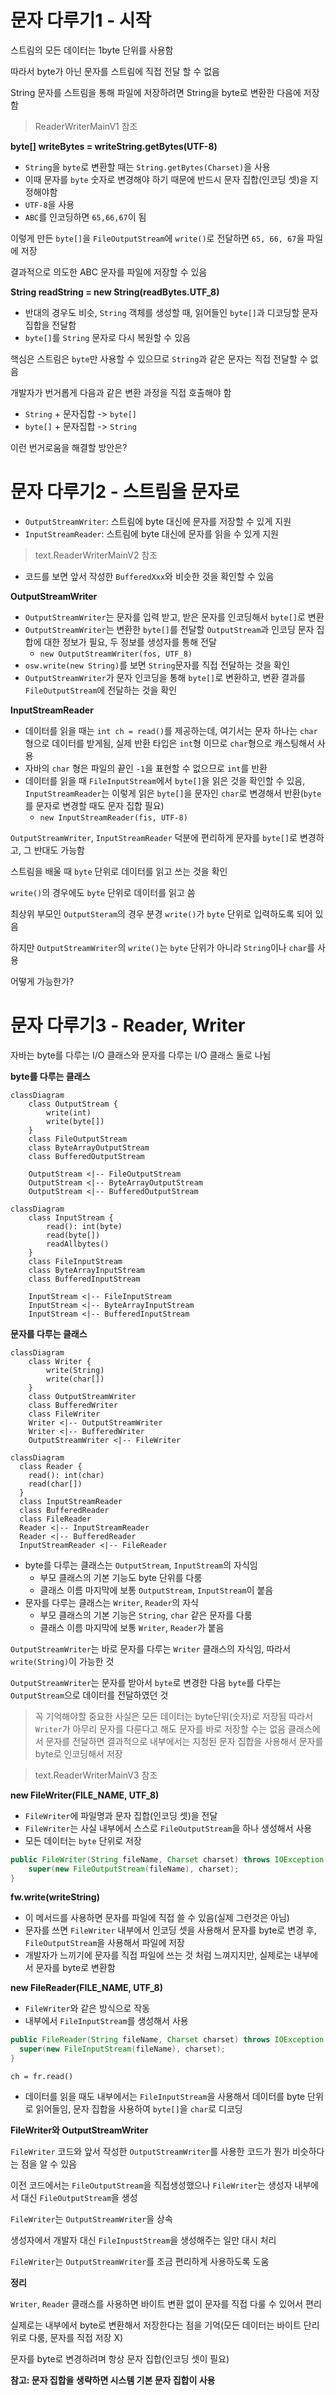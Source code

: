 # 문자 다루기1 - 시작

스트림의 모든 데이터는 1byte 단위를 사용함

따라서 byte가 아닌 문자를 스트림에 직접 전달 할 수 없음

String 문자를 스트림을 통해 파일에 저장하려면 String을 byte로 변환한 다음에 저장함

> ReaderWriterMainV1 참조

**byte[] writeBytes = writeString.getBytes(UTF-8)**

- `String`을 `byte`로 변환할 때는 `String.getBytes(Charset)`을 사용
- 이때 문자를 `byte` 숫자로 변경해야 하기 때문에 반드시 문자 집합(인코딩 셋)을 지정해야함
- `UTF-8`을 사용
- `ABC`를 인코딩하면 `65,66,67`이 됨

이렇게 만든 `byte[]`을 `FileOutputStream`에 `write()`로 전달하면 `65, 66, 67`을 파일에 저장

결과적으로 의도한 ABC 문자를 파일에 저장할 수 있음

**String readString = new String(readBytes.UTF_8)**

- 반대의 경우도 비슷, `String` 객체를 생성할 때, 읽어들인 `byte[]`과 디코딩할 문자 집합을 전달함
- `byte[]`를 `String` 문자로 다시 복원할 수 있음

핵심은 스트림은 `byte`만 사용할 수 있으므로 `String`과 같은 문자는 직접 전달할 수 없음

개발자가 번거롭게 다음과 같은 변환 과정을 직접 호출해야 함

- `String` + 문자집합 -> `byte[]`
- `byte[]` + 문자집합 -> `String`

이런 번거로움을 해결할 방안은?

# 문자 다루기2 - 스트림을 문자로

- `OutputStreamWriter`: 스트림에 byte 대신에 문자를 저장할 수 있게 지원
- `InputStreamReader`: 스트림에 byte 대신에 문자를 읽을 수 있게 지원

> text.ReaderWriterMainV2 참조

- 코드를 보면 앞서 작성한 `BufferedXxx`와 비슷한 것을 확인할 수 있음

**OutputStreamWriter**

- `OutputStreamWriter`는 문자를 입력 받고, 받은 문자를 인코딩해서 `byte[]`로 변환
- `OutputStreamWriter`는 변환한 `byte[]`를 전달할 `OutputStream`과 인코딩 문자 집합에 대한 정보가 필요, 두 정보를 생성자를 통해 전달
  - `new OutputStreamWriter(fos, UTF_8)`
- `osw.write(new String)`를 보면 `String`문자를 직접 전달하는 것을 확인
- `OutputStreamWriter`가 문자 인코딩을 통해 `byte[]`로 변환하고, 변환 결과를 `FileOutputStream`에 전달하는 것을 확인

**InputStreamReader**

- 데이터를 읽을 때는 `int ch = read()`를 제공하는데, 여기서는 문자 하나는 `char`형으로 데이터를 받게됨, 실제 반환 타입은 `int`형 이므로 `char`형으로 캐스팅해서 사용
- 자바의 `char` 형은 파일의 끝인 `-1`을 표현할 수 없으므로 `int`를 반환
- 데이터를 읽을 때 `FileInputStream`에서 `byte[]`을 읽은 것을 확인할 수 있음, `InputStreamReader`는 이렇게 읽은 `byte[]`을 문자인 `char`로 변경해서 반환(`byte`를 문자로 변경할 때도 문자 집합 필요)
  - `new InputStreamReader(fis, UTF-8)`

`OutputStreamWriter`, `InputStreamReader` 덕분에 편리하게 문자를 `byte[]`로 변경하고, 그 반대도 가능함

스트림을 배울 때 `byte` 단위로 데이터를 읽고 쓰는 것을 확인

`write()`의 경우에도 `byte` 단위로 데이터를 읽고 씀

최상위 부모인 `OutputSteram`의 경우 분경 `write()`가 `byte` 단위로 입력하도록 되어 있음

하지만 `OutputStreamWriter`의 `write()`는 `byte` 단위가 아니라 `String`이나 `char`를 사용

어떻게 가능한가?

# 문자 다루기3 - Reader, Writer

자바는 byte를 다루는 I/O 클래스와 문자를 다루는 I/O 클래스 둘로 나뉨

**byte를 다루는 클래스**

```mermaid
classDiagram
    class OutputStream {
        write(int)
        write(byte[])
    }
    class FileOutputStream
    class ByteArrayOutputStream
    class BufferedOutputStream
    
    OutputStream <|-- FileOutputStream
    OutputStream <|-- ByteArrayOutputStream
    OutputStream <|-- BufferedOutputStream
```

```mermaid
classDiagram
    class InputStream {
        read(): int(byte)
        read(byte[])
        readAllbytes()
    }
    class FileInputStream
    class ByteArrayInputStream
    class BufferedInputStream

    InputStream <|-- FileInputStream
    InputStream <|-- ByteArrayInputStream
    InputStream <|-- BufferedInputStream
```

**문자를 다루는 클래스**

```mermaid
classDiagram
    class Writer {
        write(String)
        write(char[])
    }
    class OutputStreamWriter
    class BufferedWriter
    class FileWriter
    Writer <|-- OutputStreamWriter
    Writer <|-- BufferedWriter
    OutputStreamWriter <|-- FileWriter
```

```mermaid
classDiagram
  class Reader {
    read(): int(char)
    read(char[])
  }
  class InputStreamReader
  class BufferedReader
  class FileReader
  Reader <|-- InputStreamReader
  Reader <|-- BufferedReader
  InputStreamReader <|-- FileReader
```

- byte를 다루는 클래스는 `OutputStream`, `InputStream`의 자식임
  - 부모 클래스의 기본 기능도 byte 단위를 다룸
  - 클래스 이름 마지막에 보통 `OutputStream`, `InputStream`이 붙음
- 문자를 다루는 클래스는 `Writer`, `Reader`의 자식
  - 부모 클래스의 기본 기능은 `String`, `char` 같은 문자를 다룸
  - 클래스 이름 마지막에 보통 `Writer`, `Reader`가 붙음

`OutputStreamWriter`는 바로 문자를 다루는 `Writer` 클래스의 자식임, 따라서 `write(String)`이 가능한 것

`OutputStreamWriter`는 문자를 받아서 `byte`로 변경한 다음 `byte`를 다루는 `OutputStream`으로 데이터를 전달하였던 것

> 꼭 기억해야할 중요한 사실은 모든 데이터는 byte단위(숫자)로 저장됨
> 따라서 `Writer`가 아무리 문자를 다룬다고 해도 문자를 바로 저장할 수는 없음
> 클래스에서 문자를 전달하면 결과적으로 내부에서는 지정된 문자 집합을 사용해서 문자를 byte로 인코딩해서 저장

> text.ReaderWriterMainV3 참조

**new FileWriter(FILE_NAME, UTF_8)**

- `FileWriter`에 파일명과 문자 집합(인코딩 셋)을 전달
- `FileWriter`는 사실 내부에서 스스로 `FileOutputStream`을 하나 생성해서 사용
- 모든 데이터는 `byte` 단위로 저장

```java
public FileWriter(String fileName, Charset charset) throws IOException {
    super(new FileOutputStream(fileName), charset);
}
```

**fw.write(writeString)**

- 이 메서드를 사용하면 문자를 파일에 직접 쓸 수 있음(실제 그런것은 아님)
- 문자를 쓰면 `FileWriter` 내부에서 인코딩 셋을 사용해서 문자를 byte로 변경 후, `FileOutputStream`을 사용해서 파일에 저장
- 개발자가 느끼기에 문자를 직접 파일에 쓰는 것 처럼 느껴지지만, 실제로는 내부에서 문자를 byte로 변환함

**new FileReader(FILE_NAME, UTF_8)**

- `FileWriter`와 같은 방식으로 작동
- 내부에서 `FileInputStream`를 생성해서 사용

```java
public FileReader(String fileName, Charset charset) throws IOException {
  super(new FileInputStream(fileName), charset);
}
```

`ch = fr.read()`

- 데이터를 읽을 때도 내부에서는 `FileInputStream`을 사용해서 데이터를 byte 단위로 읽어들임, 문자 집합을 사용하여 `byte[]`을 `char`로 디코딩

**FileWriter와 OutputStreamWriter**

`FileWriter` 코드와 앞서 작성한 `OutputStreamWriter`를 사용한 코드가 뭔가 비슷하다는 점을 알 수 있음

이전 코드에서는 `FileOutputStream`을 직접생성했으나 `FileWriter`는 생성자 내부에서 대신 `FileOutputStream`을 생성

`FileWriter`는 `OutputStreamWriter`을 상속

생성자에서 개발자 대신 `FileInpustStream`을 생성해주는 일만 대시 처리

`FileWriter`는 `OutputStreamWriter`를 조금 편리하게 사용하도록 도움

**정리**

`Writer`, `Reader` 클래스를 사용하면 바이트 변환 없이 문자를 직접 다룰 수 있어서 편리

실제로는 내부에서 byte로 변환해서 저장한다는 점을 기억(모든 데이터는 바이트 단리위로 다룸, 문자를 직접 저장 X)

문자를 byte로 변경하려며 항상 문자 집합(인코딩 셋이 필요)

**참고: 문자 집합을 생략하면 시스템 기본 문자 집합이 사용**



